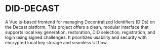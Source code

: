 # DID-DECAST
A Vue.js-based frontend for managing Decentralized Identifiers (DIDs) on the Decast platform. This project offers a clean, modular interface that supports local key generation, restoration, DID selection, registration, and login using signed challenges. It prioritizes usability and security with encrypted local key storage and seamless UI flow.
